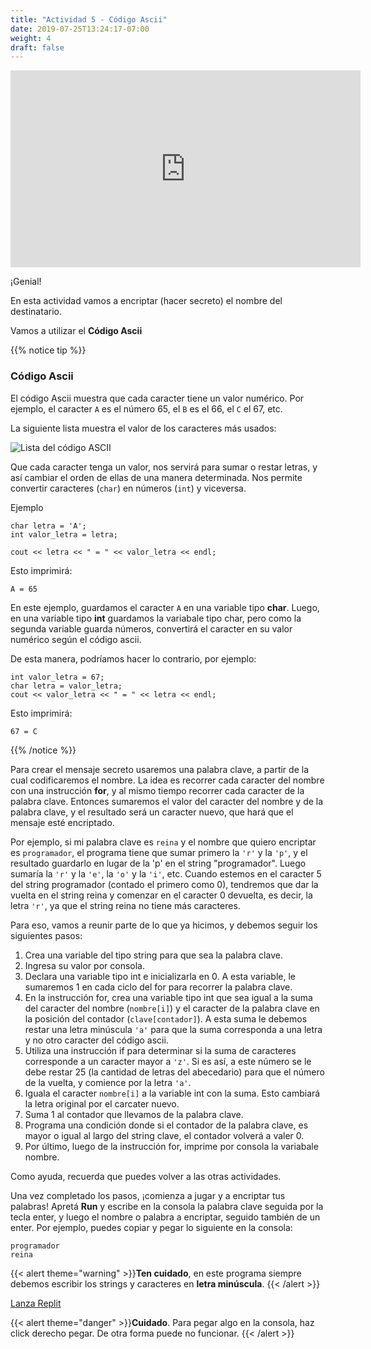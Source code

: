 ```yaml
---
title: "Actividad 5 - Código Ascii"
date: 2019-07-25T13:24:17-07:00
weight: 4
draft: false
---
```


<p style="text-align: center;"><iframe width="560" height="315" src="https://www.youtube.com/embed/I2eaDpwc7kg" title="YouTube video player" frameborder="0" allow="accelerometer; autoplay; clipboard-write; encrypted-media; gyroscope; picture-in-picture" allowfullscreen></iframe></p>

¡Genial! 

En esta actividad vamos a encriptar (hacer secreto) el nombre del destinatario.

Vamos a utilizar el **Código Ascii**

{{% notice tip %}}


### Código Ascii

El código Ascii muestra que cada caracter tiene un valor numérico. Por ejemplo, el caracter `A` es el número 65, el `B` es el 66, el `C` el 67, etc.

La siguiente lista muestra el valor de los caracteres más usados:

![Lista del código ASCII](../media/ascii.PNG)

Que cada caracter tenga un valor, nos servirá para sumar o restar letras, y así cambiar el orden de ellas de una manera determinada. Nos permite convertir caracteres (`char`) en números (`int`) y viceversa.

Ejemplo

```
char letra = 'A';
int valor_letra = letra;

cout << letra << " = " << valor_letra << endl;
```
Esto imprimirá:
```
A = 65
```

En este ejemplo, guardamos el caracter `A` en una variable tipo **char**. Luego, en una variable tipo **int** guardamos la variabale tipo char, pero como la segunda variable guarda números, convertirá el caracter en su valor numérico según el código ascii.

De esta manera, podríamos hacer lo contrario, por ejemplo:
```
int valor_letra = 67;
char letra = valor_letra;
cout << valor_letra << " = " << letra << endl;
```
Esto imprimirá:
```
67 = C
```
{{% /notice %}}

Para crear el mensaje secreto usaremos una palabra clave, a partir de la cual codificaremos el nombre. La idea es recorrer cada caracter del nombre con una instrucción **for**, y al mismo tiempo recorrer cada caracter de la palabra clave. Entonces sumaremos el valor del caracter del nombre y de la palabra clave, y el resultado será un caracter nuevo, que hará que el mensaje esté encriptado.

Por ejemplo, si mi palabra clave es `reina` y el nombre que quiero encriptar es `programador`, el programa tiene que sumar primero la `'r'` y la `'p'`, y el resultado guardarlo en lugar de la 'p' en el string "programador". Luego sumaría la `'r'` y la `'e'`, la `'o'` y la `'i'`, etc. Cuando estemos en el caracter 5 del string programador (contado el primero como 0), tendremos que dar la vuelta en el string reina y comenzar en el caracter 0 devuelta, es decir, la letra `'r'`, ya que el string reina no tiene más caracteres.

Para eso, vamos a reunir parte de lo que ya hicimos, y debemos seguir los siguientes pasos:

1. Crea una variable del tipo string para que sea la palabra clave.
2. Ingresa su valor por consola.
3. Declara una variable tipo int e inicializarla en 0. A esta variable, le sumaremos 1 en cada ciclo del for para recorrer la palabra clave.
4. En la instrucción for, crea una variable tipo int que sea igual a la suma del caracter del nombre (`nombre[i]`) y el caracter de la palabra clave en la posición del contador (`clave[contador]`). A esta suma le debemos restar una letra minúscula `'a'` para que la suma corresponda a una letra y no otro caracter del código ascii.
5. Utiliza una instrucción if para determinar si la suma de caracteres corresponde a un caracter mayor a `'z'`. Si es así, a este número se le debe restar 25 (la cantidad de letras del abecedario) para que el número de la vuelta, y comience por la letra `'a'`.
6. Iguala el caracter `nombre[i]` a la variable int con la suma. Esto cambiará la letra original por el carcater nuevo.
7. Suma 1 al contador que llevamos de la palabra clave.
8. Programa una condición donde si el contador de la palabra clave, es mayor o igual al largo del string clave, el contador volverá a valer 0.
9. Por último, luego de la instrucción for, imprime por consola la variabale nombre.

Como ayuda, recuerda que puedes volver a las otras actividades.

Una vez completado los pasos, ¡comienza a jugar y a encriptar tus palabras! Apretá **Run** y escribe en la consola la palabra clave seguida por la tecla enter, y luego el nombre o palabra a encriptar, seguido también de un enter. Por ejemplo, puedes copiar y pegar lo siguiente en la consola:
```
programador
reina
```
{{< alert theme="warning" >}}**Ten cuidado**, en este programa siempre debemos escribir los strings y caracteres en **letra minúscula**.  {{< /alert >}}


<a class="my-2 mx-4 btn btn-info" href="https://replit.com/@nuevofoundation/actividad-5" target="_blank">Lanza Replit</a>

{{< alert theme="danger" >}}**Cuidado**. Para pegar algo en la consola, haz click derecho pegar. De otra forma puede no funcionar. {{< /alert >}}

